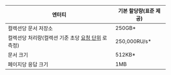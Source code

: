 
|엔터티|기본 할당량(표준 제공)|
|---|---|
|컬렉션당 문서 저장소|250GB*|
|컬렉션당 처리량(컬렉션 기준 초당 [요청 단위](../articles/documentdb/documentdb-request-units.md) 로 측정)|250,000RU/s*|
|문서 크기 |512KB*|
|페이지당 응답 크기 |1MB|



<!--HONumber=Nov16_HO3-->


